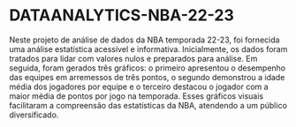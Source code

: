 # DATAANALYTICS-NBA-22-23
Neste projeto de análise de dados da NBA temporada 22-23, foi fornecida uma análise estatística acessível e informativa. Inicialmente, os dados foram tratados para lidar com valores nulos e preparados para análise. Em seguida, foram gerados três gráficos: o primeiro apresentou o desempenho das equipes em arremessos de três pontos, o segundo demonstrou a idade média dos jogadores por equipe e o terceiro destacou o jogador com a maior média de pontos por jogo na temporada. Esses gráficos visuais facilitaram a compreensão das estatísticas da NBA, atendendo a um público diversificado.
